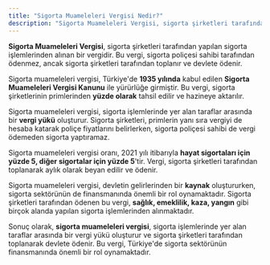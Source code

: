 ```yaml
---
title: "Sigorta Muameleleri Vergisi Nedir?"
description: "Sigorta Muameleleri Vergisi, sigorta şirketleri tarafından yapılan sigorta işlemlerinden alınan bir vergidir"
---
```


**Sigorta Muameleleri Vergisi**, sigorta şirketleri tarafından yapılan sigorta işlemlerinden alınan bir vergidir. Bu vergi, sigorta poliçesi sahibi tarafından ödenmez, ancak sigorta şirketleri tarafından toplanır ve devlete ödenir.

Sigorta muameleleri vergisi, Türkiye'de **1935 yılında** kabul edilen **Sigorta Muameleleri Vergisi Kanunu** ile yürürlüğe girmiştir. Bu vergi, sigorta şirketlerinin primlerinden **yüzde olarak** tahsil edilir ve hazineye aktarılır.

Sigorta muameleleri vergisi, sigorta işlemlerinde yer alan taraflar arasında bir **vergi yükü** oluşturur. Sigorta şirketleri, primlerin yanı sıra vergiyi de hesaba katarak poliçe fiyatlarını belirlerken, sigorta poliçesi sahibi de vergi ödemeden sigorta yaptıramaz.

Sigorta muameleleri vergisi oranı, 2021 yılı itibarıyla **hayat sigortaları için yüzde 5, diğer sigortalar için yüzde 5**'tir. Vergi, sigorta şirketleri tarafından toplanarak aylık olarak beyan edilir ve ödenir.

Sigorta muameleleri vergisi, devletin gelirlerinden bir **kaynak** oluştururken, sigorta sektörünün de finansmanında önemli bir rol oynamaktadır. Sigorta şirketleri tarafından ödenen bu vergi, **sağlık, emeklilik, kaza, yangın** gibi birçok alanda yapılan sigorta işlemlerinden alınmaktadır.

Sonuç olarak, **sigorta muameleleri vergisi**, sigorta işlemlerinde yer alan taraflar arasında bir vergi yükü oluşturur ve sigorta şirketleri tarafından toplanarak devlete ödenir. Bu vergi, Türkiye'de sigorta sektörünün finansmanında önemli bir rol oynamaktadır.
